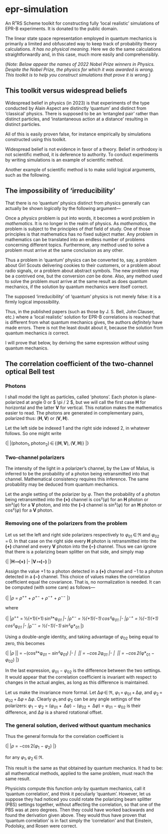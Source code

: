 # epr-simulation

An R⁷RS Scheme toolkit for constructing fully ‘local realistic’
simulations of EPR-B experiments. It is donated to the public domain.

The linear state space representation employed in quantum mechanics is
primarily a limited and obfuscated way to keep track of probability
theory calculations. *It has no physical meaning.* Here we do the
same calculations straightforwardly and, in this case, much more
easily and comprehensibly.

(*Note: Below appear the names of 2022 Nobel Prize winners in
Physics. Despite the Nobel Prize, the physics for which it was awarded
is wrong. This toolkit is to help you construct simulations that prove
it is wrong.*)

## This toolkit versus widespread beliefs

Widespread belief in physics (in 2023) is that experiments of the type
conducted by Alain Aspect are distinctly ‘quantum’ and distinct from
‘classical’ physics. There is supposed to be an ‘entangled pair’
rather than distinct particles, and ‘instantaneous action at a
distance’ resulting in distinct particles.

All of this is easily proven false, for instance empirically by
simulations constructed using this toolkit.

Widespread belief is not evidence in favor of a theory. Belief in
orthodoxy is not scientific method, it is deference to authority. To
conduct experiments by writing simulations is an example of scientific
method.

Another example of scientific method is to make solid logical
arguments, such as the following.

## The impossibility of ‘irreducibility’

That there is no ‘quantum’ physics distinct from physics generally can
actually be shown *logically* by the following argument&mdash;

Once a *physics* problem is put into words, it becomes a word
problem in *mathematics*. It is no longer in the realm of
physics. As *mathematics*, the problem is subject to the principles
of *that* field of study. One of those principles is that
mathematics has no fixed subject matter. Any problem in mathematics
can be translated into an endless number of problems concerning
different topics. Furthermore, any method used to solve a problem must
arrive at the same conclusion as any other.

Thus a problem in ‘quantum’ physics can be converted to, say, a
problem about Girl Scouts delivering cookies to their customers, or a
problem about radio signals, or a problem about abstract symbols. The
new problem may be a contrived one, but the conversion *can* be
done. Also, any method used to solve the problem *must* arrive at
the same result as does quantum mechanics, if the solution by quantum
mechanics were itself correct.

The supposed ‘irreducibility’ of ‘quantum’ physics is not merely
false: it is a firmly logical impossibility.

Thus, in the published papers (such as those by J. S. Bell, John
Clauser, etc.) where a ‘local realistic’ solution for EPR-B
correlations is reached that is different from what quantum mechanics
gives, the authors *definitely* have made errors. There is not the
least doubt about it, because the solution from quantum mechanics
*is* correct.

I will prove that below, by deriving the same expression *without*
using quantum mechanics.

## The correlation coefficient of the two-channel optical Bell test

### Photons

I shall model the light as particles, called ‘photons’. Each photon is
plane-polarized at angle 0 or $ \pi / 2 $, but we will call the first
case **H** for horizontal and the latter **V** for vertical. This
notation makes the mathematics easier to read. The photons are
generated in complementary pairs, polarized thus:
(**H**,&thinsp;**V**) or (**V**,&thinsp;**H**).

Let the left side be indexed 1 and the right side indexed 2, in
whatever follows. So one might write

{|
|(photon<sub>1</sub>,&thinsp;photon<sub>2</sub>)&thinsp;&isin;&thinsp;{(**H**,&thinsp;**V**),&thinsp;(**V**,&thinsp;**H**)}
|}

### Two-channel polarizers

The intensity of the light in a polarizer’s channel, by the Law of
Malus, is inferred to be the probability of a photon being
retransmitted into that channel. Mathematical consistency requires
this inference. The same probability may be deduced from quantum
mechanics.

Let the angle setting of the polarizer by *&phi;*. Then the
probability of a photon being retransmitted into the **(+)** channel
is cos²(*&phi;*) for an **H** photon or sin²(*&phi;*) for a
**V** photon, and into the **(&minus;)** channel is sin²(*&phi;*) for
an **H** photon or cos²(*&phi;*) for a **V** photon.

### Removing one of the polarizers from the problem

Let us set the left and right side polarizers respectively to
*&phi;*<sub>01</sub>&thinsp;&isin;&thinsp;&real; and
*&phi;*<sub>02</sub>&thinsp;=&thinsp;0. In that case on the right
side every **H** photon is retransmitted into the **(+)** channel
and every **V** photon into the **(&minus;)** channel. Thus we can
ignore that there is a polarizing beam splitter on that side, and
simply map

{|
|**H**&thinsp;↦**(+)**
|-
|**V**&thinsp;↦**(&minus;)**
|}

Assign the value +1 to a photon detected in a **(+)** channel and
&minus;1 to a photon detected in a **(&minus;)** channel. This
choice of values makes the correlation coefficient equal the
covariance. That is, no normalization is needed. It can be computed
(with some care) as follows&mdash;

{|
|*&rho;* = *&rho;*<sup>++</sup> + *&rho;*<sup>+&minus;</sup> + *&rho;*<sup>&minus;+</sup> + *&rho;*<sup>&minus;&minus;</sup>
|}

where

{|
|*&rho;*<sup>++</sup> = &frac12;(+1)(+1)&thinsp;sin²*&phi;*<sub>01</sub>
|-
|*&rho;*<sup>+&minus;</sup> = &frac12;(+1)(&minus;1)&thinsp;cos²*&phi;*<sub>01</sub>
|-
|*&rho;*<sup>&minus;+</sup> = &frac12;(&minus;1)(+1)&thinsp;cos²*&phi;*<sub>01</sub>
|-
|*&rho;*<sup>&minus;&minus;</sup> = &frac12;(&minus;1)(&minus;1)&thinsp;sin²*&phi;*<sub>01</sub>
|}

Using a double-angle identity, and taking advantage of
*&phi;*<sub>02</sub> being equal to zero, this becomes

{|
|*&rho;* || = &minus;(cos²*&phi;*<sub>01</sub> &minus; sin²*&phi;*<sub>01</sub>)
|-
|&nbsp;    || = &minus;cos&thinsp;2*&phi;*<sub>01</sub>
|-
|&nbsp;    || = &minus;cos&thinsp;2(*&phi;*<sub>01</sub> &minus; *&phi;*<sub>02</sub>)
|}

In the last expression,
*&phi;*<sub>01</sub>&nbsp;&minus;&nbsp;*&phi;*<sub>02</sub> is the
difference between the two settings. It would appear that the
correlation coefficient is invariant with respect to changes in the
actual angles, as long as this difference is maintained.

Let us make the invariance more formal.  Let
&Delta;*&phi;*&thinsp;&isin;&thinsp;&real;,
*&phi;*<sub>1</sub>&thinsp;=&thinsp;*&phi;*<sub>01</sub>&thinsp;+&thinsp;&Delta;*&phi;*,
and
*&phi;*<sub>2</sub>&thinsp;=&thinsp;*&phi;*<sub>02</sub>&thinsp;+&thinsp;&Delta;*&phi;*&thinsp;=&thinsp;&Delta;*&phi;*.
Clearly *&phi;*<sub>1</sub> and *&phi;*<sub>2</sub> can be any
angle settings of the polarizers:
*&phi;*<sub>1</sub>&nbsp;&minus;&nbsp;*&phi;*<sub>2</sub> =
(*&phi;*<sub>01</sub>&nbsp;+&nbsp;&thinsp;&Delta;*&phi;*)&nbsp;&minus;&nbsp;(*&phi;*<sub>02</sub>&nbsp;+&nbsp;&thinsp;&Delta;*&phi;*) =
*&phi;*<sub>01</sub>&nbsp;&minus;&nbsp;*&phi;*<sub>02</sub> is
their difference, and &Delta;*&phi;* is a shared rotational
offset.

### The general solution, derived without quantum mechanics

Thus the general formula for the correlation coefficient is

{|
|*&rho;* = &minus;cos&thinsp;2(*&phi;*<sub>1</sub> &minus; *&phi;*<sub>2</sub>)
|}

for any
*&phi;*<sub>1</sub>,&thinsp;*&phi;*<sub>2</sub>&thinsp;&isin;&thinsp;&real;.

This result is the same as that obtained by quantum mechanics. It had
to be: all mathematical methods, applied to the same problem, must
reach the same result.

Physicists compute this function *only* by quantum mechanics, call
it ‘quantum correlation’, and think it peculiarly ‘quantum’. However,
let us suppose they had noticed you could rotate the polarizing beam
splitter (PBS) settings together, without affecting the correlation,
so that one of the PBS was at zero degrees. Then they could have
worked backwards and found the derivation given above. They would thus
have proven that ‘quantum correlation’ is in fact simply the
‘correlation’ and that Einstein, Podolsky, and Rosen were correct.
